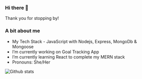 ### Hi there 👋

Thank you for stopping by! 

### A bit about me

-  My Tech Stack - JavaScript with Nodejs, Express, MongoDb & Mongoose
-  I’m currently working on Goal Tracking App
-  I’m currently learning React to complete my MERN stack
-  Pronouns: She/Her

![Github stats](https://github-readme-stats.vercel.app/api?username=elza-s)








<!--
**elza-s/elza-s** is a ✨ _special_ ✨ repository because its `README.md` (this file) appears on your GitHub profile.

Here are some ideas to get you started:

- 🔭 I’m currently working on ...
- 🌱 I’m currently learning ...
- 👯 I’m looking to collaborate on ...
- 🤔 I’m looking for help with ...
- 💬 Ask me about ...
- 📫 How to reach me: ...
- 😄 Pronouns: ...
- ⚡ Fun fact: ...
-->
